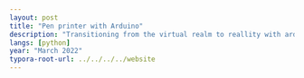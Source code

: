 ```yaml
---
layout: post
title: "Pen printer with Arduino"
description: "Transitioning from the virtual realm to reallity with arduino."
langs: [python]
year: "March 2022"
typora-root-url: ../../../../website
---
```


